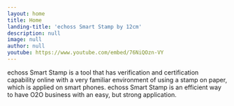 ```yaml
---
layout: home
title: Home
landing-title: 'echoss Smart Stamp by 12cm'
description: null
image: null
author: null
youtube: https://www.youtube.com/embed/76NiQOzn-VY
---
```


echoss  Smart Stamp is a tool that has verification and certification capability online with a very familiar environment of using a stamp on paper, which is applied on smart phones.
echoss  Smart Stamp is an efficient way to have O2O business with an easy, but strong application.

